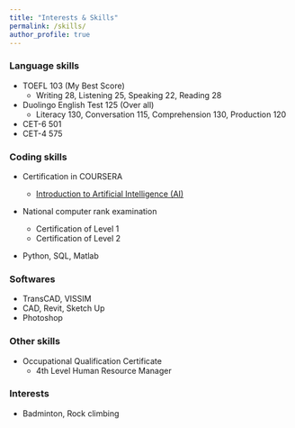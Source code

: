 ```yaml
---
title: "Interests & Skills"
permalink: /skills/
author_profile: true
---
```


### Language skills
* TOEFL 103 (My Best Score)
	* Writing 28, Listening 25, Speaking 22, Reading 28
* Duolingo English Test 125 (Over all)
	* Literacy 130, Conversation 115, Comprehension 130, Production 120
* CET-6 501
* CET-4 575

### Coding skills

* Certification in COURSERA
	* [Introduction to Artificial Intelligence (AI)](https://eveyuyi.github.io/files/ARCHIEVE_Coursera_Certification_AI_2020.pdf)

* National computer rank examination
	* Certification of Level 1 
	* Certification of Level 2 

* Python, SQL, Matlab

### Softwares
* TransCAD, VISSIM
* CAD, Revit, Sketch Up
* Photoshop



### Other skills
* Occupational Qualification Certificate
	* 4th Level Human Resource Manager

### Interests
* Badminton, Rock climbing
 



